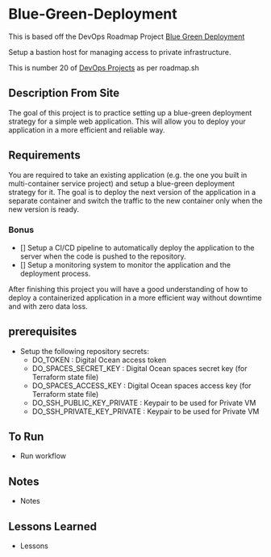 # Blue-Green-Deployment

This is based off the DevOps Roadmap Project [Blue Green Deployment](https://roadmap.sh/projects/blue-green-deployment)

Setup a bastion host for managing access to private infrastructure. 

This is number 20 of [DevOps Projects](https://roadmap.sh/devops/projects) as per roadmap.sh

## Description From Site 

The goal of this project is to practice setting up a blue-green deployment strategy for a simple web application. This will allow you to deploy your application in a more efficient and reliable way.

## Requirements

You are required to take an existing application (e.g. the one you built in multi-container service project) and setup a blue-green deployment strategy for it. The goal is to deploy the next version of the application in a separate container and switch the traffic to the new container only when the new version is ready.

### Bonus 

- [] Setup a CI/CD pipeline to automatically deploy the application to the server when the code is pushed to the repository.
- [] Setup a monitoring system to monitor the application and the deployment process.

After finishing this project you will have a good understanding of how to deploy a containerized application in a more efficient way without downtime and with zero data loss.

## prerequisites

- Setup the following repository secrets:
    - DO_TOKEN : Digital Ocean access token
    - DO_SPACES_SECRET_KEY : Digital Ocean spaces secret key (for Terraform state file)
    - DO_SPACES_ACCESS_KEY : Digital Ocean spaces access key (for Terraform state file)
    - DO_SSH_PUBLIC_KEY_PRIVATE : Keypair to be used for Private VM 
    - DO_SSH_PRIVATE_KEY_PRIVATE : Keypair to be used for Private VM

## To Run  

- Run workflow 


## Notes 

- Notes
## Lessons Learned

- Lessons